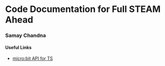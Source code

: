 # Code Documentation for Full STEAM Ahead
### Samay Chandna

#### Useful Links
* [micro:bit API for TS](https://www.augmentedmind.de/2020/04/12/an-introduction-to-the-microbit-for-software-developers/)
